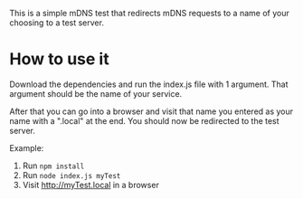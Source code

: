 This is a simple mDNS test that redirects mDNS requests to a name of your choosing to a test server.

# How to use it
Download the dependencies and run the index.js file with 1 argument. That argument should be the name of your service.

After that you can go into a browser and visit that name you entered as your name with a ".local" at the end. You should now be redirected to the test server.

Example:
1. Run `npm install`
2. Run `node index.js myTest`
3. Visit http://myTest.local in a browser
